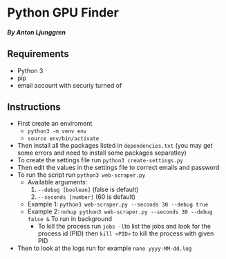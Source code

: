 # Python GPU Finder
##### By Anton Ljunggren

## Requirements
* Python 3
* pip
* email account with securiy turned of

## Instructions
* First create an enviroment
  * `python3 -m venv env`
  * `source env/bin/activate`
* Then install all the packages listed in `dependencies.txt` (you may get some errors and need to install some packages separatley)
* To create the settings file run `python3 create-settings.py`
* Then edit the values in the settings file to correct emails and password
* To run the script run `python3 web-scraper.py`
  * Available arguments:
    1. `--debug [boolean]` (false is default)
    2. `--seconds [number]` (60 is default)
  * Example 1: `python3 web-scraper.py --seconds 30 --debug true`
  * Example 2: `nohup python3 web-scraper.py --seconds 30 --debug false &` To run in background
    * To kill the process run `jobs -l`to list the jobs and look for the process id (PID) then `kill <PID>` to kill the process with given PID
* Then to look at the logs run for example `nano yyyy-MM-dd.log`

